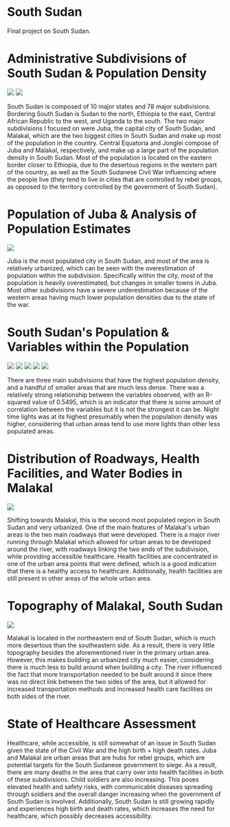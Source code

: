 # South Sudan

Final project on South Sudan.

# Administrative Subdivisions of South Sudan & Population Density

![](south_sudan.png)
![](Central_Equatoria.png)

South Sudan is composed of 10 major states and 78 major subdivisions. Bordering South Sudan is Sudan to the north, Ethiopia to the east, Central African Republic to the west, and Uganda to the south. The two major subdivisions I focused on were Juba, the capital city of South Sudan, and Malakal, which are the two biggest cities in South Sudan and make up most of the population in the country. Central Equatoria and Jonglei compose of Juba and Malakal, respectively, and make up a large part of the population density in South Sudan. Most of the population is located on the eastern border closer to Ethiopia, due to the desertous regions in the western part of the country, as well as the South Sudanese Civil War influencing where the people live (they tend to live in cities that are controlled by rebel groups, as opposed to the territory controlled by the government of South Sudan). 

# Population of Juba & Analysis of Population Estimates

![](JubaDiff.png)

Juba is the most populated city in South Sudan, and most of the area is relatively urbanized, which can be seen with the overestimation of population within the subdivision. Specifically within the city, most of the population is heavily overestimated, but changes in smaller towns in Juba. Most other subdivisions have a severe underestimation because of the western areas having much lower population densities due to the state of the war. 

# South Sudan's Population & Variables within the Population

![](PopulationDensity.png)
![](FitofAllVariables.png)
![](PopulationAllVariables.png)
![](PopulationNTL.png)
![](PopulationNTLOthers.png)

There are three main subdivisions that have the highest population density, and a handful of smaller areas that are much less dense. There was a relatively strong relationship between the variables observed, with an R-squared value of 0.5495, which is an indicator that there is some amount of correlation between the variables but it is not the strongest it can be. Night time lights was at its highest presumably when the population density was higher, considering that urban areas tend to use more lights than other less populated areas. 

# Distribution of Roadways, Health Facilities, and Water Bodies in Malakal

![](Roadways.png)

Shifting towards Malakal, this is the second most populated region in South Sudan and very urbanized. One of the main features of Malakal's urban areas is the two main roadways that were developed. There is a major river running through Malakal which allowed for urban areas to be developed around the river, with roadways linking the two ends of the subdivision, while providing accessible healthcare. Health facilities are concentrated in one of the urban area points that were defined, which is a good indication that there is a healthy access to healthcare. Additionally, health facilities are still present in other areas of the whole urban area. 

# Topography of Malakal, South Sudan

![](Malakal.png)

Malakal is located in the northeastern end of South Sudan, which is much more desertous than the southeastern side. As a result, there is very little topography besides the aforementioned river in the primary urban area. However, this makes building an urbanized city much easier, considering there is much less to build around when building a city. The river influenced the fact that more transportation needed to be built around it since there was no direct link between the two sides of the area, but it allowed for increased transportation methods and increased health care facilities on both sides of the river. 

# State of Healthcare Assessment

Healthcare, while accessible, is still somewhat of an issue in South Sudan given the state of the Civil War and the high birth + high death rates. Juba and Malakal are urban areas that are hubs for rebel groups, which are potential targets for the South Sudanese government to siege. As a result, there are many deaths in the area that carry over into health facilities in both of these subdivisions. Child soldiers are also increasing. This poses elevated health and safety risks, with communicable diseases spreading through soldiers and the overall danger increasing when the government of South Sudan is involved. Additionally, South Sudan is still growing rapidly and experiences high birth and death rates, which increases the need for healthcare, which possibly decreases accessibility. 


